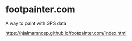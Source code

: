 # footpainter.com
A way to paint with GPS data

https://hjalmarsnoep.github.io/footpainter.com/index.html

